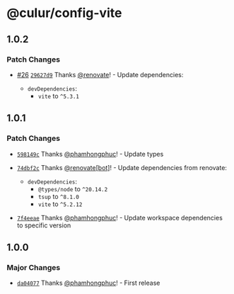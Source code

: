 # @culur/config-vite

## 1.0.2

### Patch Changes

- [#26](https://github.com/culur/culur/pull/26) [`29627d9`](https://github.com/culur/culur/commit/29627d9f3d8966a6010e89fb79c61efd9aa3ba69) Thanks [@renovate](https://github.com/apps/renovate)! - Update dependencies:

  - `devDependencies`:
    - `vite` to `^5.3.1`

## 1.0.1

### Patch Changes

- [`598149c`](https://github.com/culur/culur/commit/598149c4ad511c663cc678d7c72d62a7a6c0ba32) Thanks [@phamhongphuc](https://github.com/phamhongphuc)! - Update types

- [`74dbf2c`](https://github.com/culur/culur/commit/74dbf2c0050b30e9289aa7879c4cbb9ac103f4d3) Thanks [@renovate[bot]](https://github.com/renovate%5Bbot%5D)! - Update dependencies from renovate:

  - `devDependencies`:
    - `@types/node` to `^20.14.2`
    - `tsup` to `^8.1.0`
    - `vite` to `^5.2.12`

- [`7f4eeae`](https://github.com/culur/culur/commit/7f4eeae4fa2c2dbed218675e8ce2cc91ca0bc4c3) Thanks [@phamhongphuc](https://github.com/phamhongphuc)! - Update workspace dependencies to specific version

## 1.0.0

### Major Changes

- [`da04077`](https://github.com/culur/culur/commit/da04077fb6051a7654da7f3df07de0e6ab9011d5) Thanks [@phamhongphuc](https://github.com/phamhongphuc)! - First release

